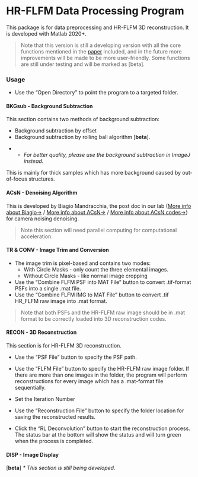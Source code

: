 # HR-FLFM Data Processing Program

This package is for data preprocessing and HR-FLFM 3D reconstruction. It is developed with Matlab 2020+.

> Note that this version is still a developing version with all the core functions mentioned in the [paper](https://doi.org/10.1364/OPTICA.419236) included, and in the future more improvements will be made to be more user-friendly. Some functions are still under testing and will be marked as [beta].

### Usage

* Use the “Open Directory” to point the program to a targeted folder.

#### BKGsub - Background Subtraction

This section contains two methods of background subtraction:

-  Background subtraction by offset
-  Background subtraction by rolling ball algorithm [**beta**]. 
+ + *For better quality, please use the background subtraction in ImageJ instead.*

This is mainly for thick samples which has more background caused by out-of-focus structures.

#### ACsN - Denoising Algorithm

This is developed by Biagio Mandracchia, the post doc in our lab ([More info about Biagio->](https://github.com/bmandracchia) / [More info about ACsN->](https://doi.org/10.1038/s41467-019-13841-8) / [More info about ACsN codes->](https://github.com/ShuJiaLab/ACsN)) for camera noising denoising.

> Note this section will need parallel computing for computational acceleration.

#### TR & CONV - Image Trim and Conversion

* The image trim is pixel-based and contains two modes:
  * With Circle Masks - only count the three elemental images.
  * Without Circle Masks - like normal image cropping
* Use the “Combine FLFM PSF into MAT File” button to convert .tif-format PSFs into a single .mat file.
* Use the “Combine FLFM IMG to MAT File” button to convert .tif HR_FLFM raw image into .mat format.

> Note that both PSFs and the HR-FLFM raw image should be in .mat format to be correctly loaded into 3D reconstruction codes.

#### RECON - 3D Reconstruction

This section is for HR-FLFM 3D reconstruction.

- Use the “PSF File” button to specify the PSF path.

- Use the “FLFM File” button to specify the HR-FLFM raw image folder. If there are more than one images in the folder, the program will perform reconstructions for every image which has a .mat-format file sequentially.
- Set the Iteration Number
- Use the “Reconstruction File” button to specify the folder location for saving the reconstructed results.
- Click the “RL Deconvolution” button to start the reconstruction process. The status bar at the bottom will show the status and will turn green when the process is completed.

#### DISP - Image Display

[**beta**] *\* This section is still being developed.*
